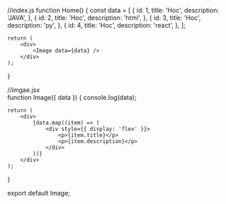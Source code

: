 //index.js
function Home() {
const data = [
{
id: 1,
title: 'Hoc',
description: 'JAVA',
},
{
id: 2,
title: 'Hoc',
description: 'html',
},
{
id: 3,
title: 'Hoc',
description: 'py',
},
{
id: 4,
title: 'Hoc',
description: 'react',
},
];

    return (
        <div>
            <Image data={data} />
        </div>
    );

}

//imgae.jsx\
function Image({ data }) {
console.log(data);

    return (
        <div>
            {data.map((item) => (
                <div style={{ display: 'flex' }}>
                    <p>{item.title}</p>
                    <p>{item.description}</p>
                </div>
            ))}
        </div>
    );

}

export default Image;
